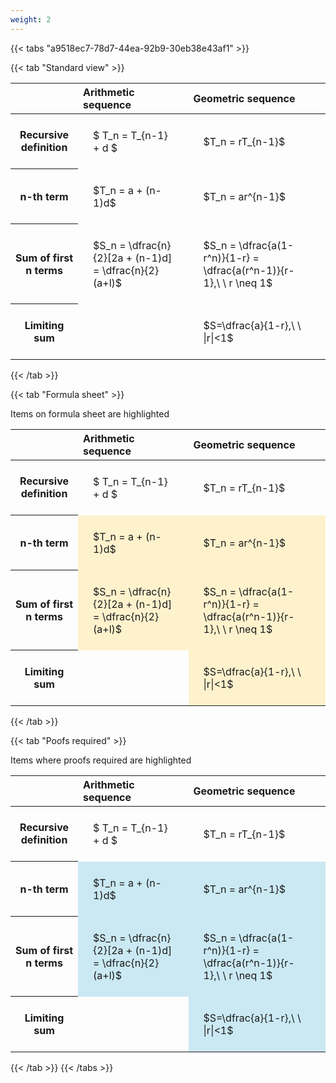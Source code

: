 ```yaml
---
weight: 2
---
```


{{< tabs "a9518ec7-78d7-44ea-92b9-30eb38e43af1" >}}

{{< tab "Standard view" >}}

<style type="text/css">
#T_3c193 th.col_heading {
  text-align: left;
  font-size: 1em;
}
#T_3c193 td {
  text-align: left;
  font-size: 1em;
  padding: 1.5em;
}
</style>
<table id="T_3c193">
  <thead>
    <tr>
      <th class="blank level0" >&nbsp;</th>
      <th id="T_3c193_level0_col0" class="col_heading level0 col0" >Arithmetic sequence</th>
      <th id="T_3c193_level0_col1" class="col_heading level0 col1" >Geometric sequence</th>
    </tr>
  </thead>
  <tbody>
    <tr>
      <th id="T_3c193_level0_row0" class="row_heading level0 row0" >Recursive definition</th>
      <td id="T_3c193_row0_col0" class="data row0 col0" >$ T_n = T_{n-1} + d $</td>
      <td id="T_3c193_row0_col1" class="data row0 col1" >$T_n = rT_{n-1}$</td>
    </tr>
    <tr>
      <th id="T_3c193_level0_row1" class="row_heading level0 row1" >n-th term</th>
      <td id="T_3c193_row1_col0" class="data row1 col0" >$T_n = a + (n-1)d$</td>
      <td id="T_3c193_row1_col1" class="data row1 col1" >$T_n = ar^{n-1}$</td>
    </tr>
    <tr>
      <th id="T_3c193_level0_row2" class="row_heading level0 row2" >Sum of first n terms</th>
      <td id="T_3c193_row2_col0" class="data row2 col0" >$S_n = \dfrac{n}{2}[2a + (n-1)d] = \dfrac{n}{2}(a+l)$</td>
      <td id="T_3c193_row2_col1" class="data row2 col1" >$S_n = \dfrac{a(1-r^n)}{1-r} = \dfrac{a(r^n-1)}{r-1},\ \  r \neq 1$</td>
    </tr>
    <tr>
      <th id="T_3c193_level0_row3" class="row_heading level0 row3" >Limiting sum</th>
      <td id="T_3c193_row3_col0" class="data row3 col0" ></td>
      <td id="T_3c193_row3_col1" class="data row3 col1" >$S=\dfrac{a}{1-r},\ \ |r|<1$</td>
    </tr>
  </tbody>
</table>
{{< /tab >}}

{{< tab "Formula sheet" >}}

Items on formula sheet are highlighted 
<br>
<style type="text/css">
#T_de141 th.col_heading {
  text-align: left;
  font-size: 1em;
}
#T_de141 td {
  text-align: left;
  font-size: 1em;
  padding: 1.5em;
}
#T_de141_row0_col0, #T_de141_row0_col1, #T_de141_row3_col0 {
  background-color: rgba(0,0,0,0);
}
#T_de141_row1_col0, #T_de141_row1_col1, #T_de141_row2_col0, #T_de141_row2_col1, #T_de141_row3_col1 {
  background-color: rgba(255,194,10, 0.2);
}
</style>
<table id="T_de141">
  <thead>
    <tr>
      <th class="blank level0" >&nbsp;</th>
      <th id="T_de141_level0_col0" class="col_heading level0 col0" >Arithmetic sequence</th>
      <th id="T_de141_level0_col1" class="col_heading level0 col1" >Geometric sequence</th>
    </tr>
  </thead>
  <tbody>
    <tr>
      <th id="T_de141_level0_row0" class="row_heading level0 row0" >Recursive definition</th>
      <td id="T_de141_row0_col0" class="data row0 col0" >$ T_n = T_{n-1} + d $</td>
      <td id="T_de141_row0_col1" class="data row0 col1" >$T_n = rT_{n-1}$</td>
    </tr>
    <tr>
      <th id="T_de141_level0_row1" class="row_heading level0 row1" >n-th term</th>
      <td id="T_de141_row1_col0" class="data row1 col0" >$T_n = a + (n-1)d$</td>
      <td id="T_de141_row1_col1" class="data row1 col1" >$T_n = ar^{n-1}$</td>
    </tr>
    <tr>
      <th id="T_de141_level0_row2" class="row_heading level0 row2" >Sum of first n terms</th>
      <td id="T_de141_row2_col0" class="data row2 col0" >$S_n = \dfrac{n}{2}[2a + (n-1)d] = \dfrac{n}{2}(a+l)$</td>
      <td id="T_de141_row2_col1" class="data row2 col1" >$S_n = \dfrac{a(1-r^n)}{1-r} = \dfrac{a(r^n-1)}{r-1},\ \  r \neq 1$</td>
    </tr>
    <tr>
      <th id="T_de141_level0_row3" class="row_heading level0 row3" >Limiting sum</th>
      <td id="T_de141_row3_col0" class="data row3 col0" ></td>
      <td id="T_de141_row3_col1" class="data row3 col1" >$S=\dfrac{a}{1-r},\ \ |r|<1$</td>
    </tr>
  </tbody>
</table>
{{< /tab >}}

{{< tab "Poofs required" >}}

Items where proofs required are highlighted 
<br>
<style type="text/css">
#T_1e67a th.col_heading {
  text-align: left;
  font-size: 1em;
}
#T_1e67a td {
  text-align: left;
  font-size: 1em;
  padding: 1.5em;
}
#T_1e67a_row0_col0, #T_1e67a_row0_col1, #T_1e67a_row3_col0 {
  background-color: rgba(0,0,0,0);
}
#T_1e67a_row1_col0, #T_1e67a_row1_col1, #T_1e67a_row2_col0, #T_1e67a_row2_col1, #T_1e67a_row3_col1 {
  background-color: rgba(0,150,200, 0.2);
}
</style>
<table id="T_1e67a">
  <thead>
    <tr>
      <th class="blank level0" >&nbsp;</th>
      <th id="T_1e67a_level0_col0" class="col_heading level0 col0" >Arithmetic sequence</th>
      <th id="T_1e67a_level0_col1" class="col_heading level0 col1" >Geometric sequence</th>
    </tr>
  </thead>
  <tbody>
    <tr>
      <th id="T_1e67a_level0_row0" class="row_heading level0 row0" >Recursive definition</th>
      <td id="T_1e67a_row0_col0" class="data row0 col0" >$ T_n = T_{n-1} + d $</td>
      <td id="T_1e67a_row0_col1" class="data row0 col1" >$T_n = rT_{n-1}$</td>
    </tr>
    <tr>
      <th id="T_1e67a_level0_row1" class="row_heading level0 row1" >n-th term</th>
      <td id="T_1e67a_row1_col0" class="data row1 col0" >$T_n = a + (n-1)d$</td>
      <td id="T_1e67a_row1_col1" class="data row1 col1" >$T_n = ar^{n-1}$</td>
    </tr>
    <tr>
      <th id="T_1e67a_level0_row2" class="row_heading level0 row2" >Sum of first n terms</th>
      <td id="T_1e67a_row2_col0" class="data row2 col0" >$S_n = \dfrac{n}{2}[2a + (n-1)d] = \dfrac{n}{2}(a+l)$</td>
      <td id="T_1e67a_row2_col1" class="data row2 col1" >$S_n = \dfrac{a(1-r^n)}{1-r} = \dfrac{a(r^n-1)}{r-1},\ \  r \neq 1$</td>
    </tr>
    <tr>
      <th id="T_1e67a_level0_row3" class="row_heading level0 row3" >Limiting sum</th>
      <td id="T_1e67a_row3_col0" class="data row3 col0" ></td>
      <td id="T_1e67a_row3_col1" class="data row3 col1" >$S=\dfrac{a}{1-r},\ \ |r|<1$</td>
    </tr>
  </tbody>
</table>
{{< /tab >}}
{{< /tabs >}}